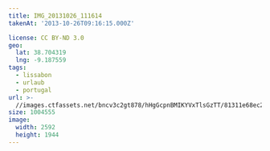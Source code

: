 ```yaml
---
title: IMG_20131026_111614
takenAt: '2013-10-26T09:16:15.000Z'

license: CC BY-ND 3.0
geo:
  lat: 38.704319
  lng: -9.187559
tags:
  - lissabon
  - urlaub
  - portugal
url: >-
  //images.ctfassets.net/bncv3c2gt878/hHgGcpnBMIKYVxTlsGzTT/81311e68ec2a03c94de2fb778caa24da/img_20131026_111614_10570426135_o
size: 1004555
image:
  width: 2592
  height: 1944
---
```


